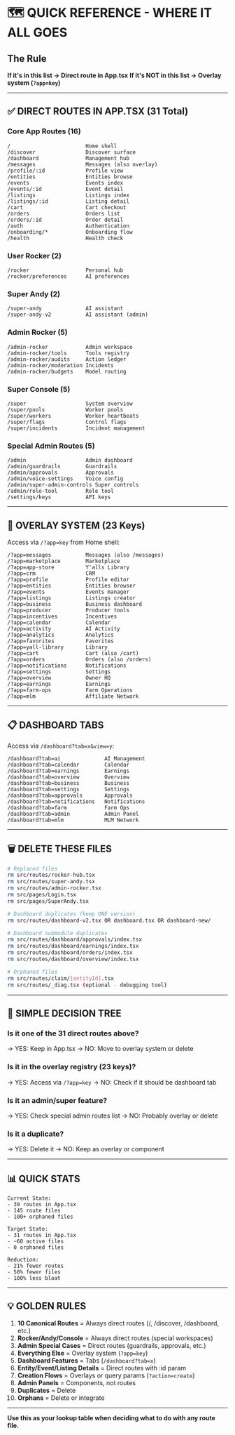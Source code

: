 # 🗺️ QUICK REFERENCE - WHERE IT ALL GOES

## The Rule

**If it's in this list → Direct route in App.tsx**
**If it's NOT in this list → Overlay system (`?app=key`)**

---

## ✅ DIRECT ROUTES IN APP.TSX (31 Total)

### Core App Routes (16)
```
/                        Home shell
/discover                Discover surface
/dashboard               Management hub
/messages                Messages (also overlay)
/profile/:id             Profile view
/entities                Entities browse
/events                  Events index
/events/:id              Event detail
/listings                Listings index
/listings/:id            Listing detail
/cart                    Cart checkout
/orders                  Orders list
/orders/:id              Order detail
/auth                    Authentication
/onboarding/*            Onboarding flow
/health                  Health check
```

### User Rocker (2)
```
/rocker                  Personal hub
/rocker/preferences      AI preferences
```

### Super Andy (2)
```
/super-andy              AI assistant
/super-andy-v2           AI assistant (admin)
```

### Admin Rocker (5)
```
/admin-rocker            Admin workspace
/admin-rocker/tools      Tools registry
/admin-rocker/audits     Action ledger
/admin-rocker/moderation Incidents
/admin-rocker/budgets    Model routing
```

### Super Console (5)
```
/super                   System overview
/super/pools             Worker pools
/super/workers           Worker heartbeats
/super/flags             Control flags
/super/incidents         Incident management
```

### Special Admin Routes (5)
```
/admin                   Admin dashboard
/admin/guardrails        Guardrails
/admin/approvals         Approvals
/admin/voice-settings    Voice config
/admin/super-admin-controls Super controls
/admin/role-tool         Role tool
/settings/keys           API keys
```

---

## 🔄 OVERLAY SYSTEM (23 Keys)

Access via `/?app=key` from Home shell:

```
/?app=messages           Messages (also /messages)
/?app=marketplace        Marketplace
/?app=app-store          Y'alls Library
/?app=crm                CRM
/?app=profile            Profile editor
/?app=entities           Entities browser
/?app=events             Events manager
/?app=listings           Listings creator
/?app=business           Business dashboard
/?app=producer           Producer tools
/?app=incentives         Incentives
/?app=calendar           Calendar
/?app=activity           AI Activity
/?app=analytics          Analytics
/?app=favorites          Favorites
/?app=yall-library       Library
/?app=cart               Cart (also /cart)
/?app=orders             Orders (also /orders)
/?app=notifications      Notifications
/?app=settings           Settings
/?app=overview           Owner HQ
/?app=earnings           Earnings
/?app=farm-ops           Farm Operations
/?app=mlm                Affiliate Network
```

---

## 📋 DASHBOARD TABS

Access via `/dashboard?tab=x&view=y`:

```
/dashboard?tab=ai              AI Management
/dashboard?tab=calendar        Calendar
/dashboard?tab=earnings        Earnings
/dashboard?tab=overview        Overview
/dashboard?tab=business        Business
/dashboard?tab=settings        Settings
/dashboard?tab=approvals       Approvals
/dashboard?tab=notifications   Notifications
/dashboard?tab=farm            Farm Ops
/dashboard?tab=admin           Admin Panel
/dashboard?tab=mlm             MLM Network
```

---

## 🗑️ DELETE THESE FILES

```bash
# Replaced files
rm src/routes/rocker-hub.tsx
rm src/routes/super-andy.tsx
rm src/routes/admin-rocker.tsx
rm src/pages/Login.tsx
rm src/pages/SuperAndy.tsx

# Dashboard duplicates (keep ONE version)
rm src/routes/dashboard-v2.tsx OR dashboard.tsx OR dashboard-new/

# Dashboard submodule duplicates
rm src/routes/dashboard/approvals/index.tsx
rm src/routes/dashboard/earnings/index.tsx
rm src/routes/dashboard/orders/index.tsx
rm src/routes/dashboard/overview/index.tsx

# Orphaned files
rm src/routes/claim/[entityId].tsx
rm src/routes/_diag.tsx (optional - debugging tool)
```

---

## 🎯 SIMPLE DECISION TREE

### Is it one of the 31 direct routes above?
→ YES: Keep in App.tsx
→ NO: Move to overlay system or delete

### Is it in the overlay registry (23 keys)?
→ YES: Access via `/?app=key`
→ NO: Check if it should be dashboard tab

### Is it an admin/super feature?
→ YES: Check special admin routes list
→ NO: Probably overlay or delete

### Is it a duplicate?
→ YES: Delete it
→ NO: Keep as overlay or component

---

## 📊 QUICK STATS

```
Current State:
- 39 routes in App.tsx
- 145 route files
- 100+ orphaned files

Target State:
- 31 routes in App.tsx
- ~60 active files
- 0 orphaned files

Reduction:
- 21% fewer routes
- 58% fewer files
- 100% less bloat
```

---

## 💡 GOLDEN RULES

1. **10 Canonical Routes** = Always direct routes (/, /discover, /dashboard, etc.)
2. **Rocker/Andy/Console** = Always direct routes (special workspaces)
3. **Admin Special Cases** = Direct routes (guardrails, approvals, etc.)
4. **Everything Else** = Overlay system (`?app=key`)
5. **Dashboard Features** = Tabs (`/dashboard?tab=x`)
6. **Entity/Event/Listing Details** = Direct routes with :id param
7. **Creation Flows** = Overlays or query params (`?action=create`)
8. **Admin Panels** = Components, not routes
9. **Duplicates** = Delete
10. **Orphans** = Delete or integrate

---

**Use this as your lookup table when deciding what to do with any route file.**

